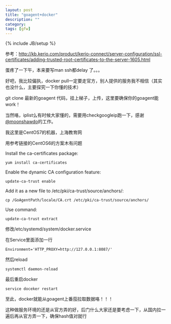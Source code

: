 ```yaml
---
layout: post
title: "goagent+docker"
description: ""
category: 
tags: [gfw]
---
```

{% include JB/setup %}

参考：<http://kb.kerio.com/product/kerio-connect/server-configuration/ssl-certificates/adding-trusted-root-certificates-to-the-server-1605.html>

蛋疼了一下午，本来要写man ssh都delay 了。。。

好吧，我比较偏执，docker pull一定要走官方，别人提供的服务我不相信（其实也没什么，主要探究一下你懂的技术）

git clone 最新的goagent 代码，挂上梯子，上传，这里要确保你的goagent能work！

当然咯，iplist么有时候大家懂的，需要用checkgoogleip跑一下，感谢[@moonshawdo](https://github.com/moonshawdo)的工作。

我这里是CentOS7的机器，上海教育网

用参考链接的CentOS6的方案木有问题

Install the ca-certificates package:
    
    yum install ca-certificates
    
Enable the dynamic CA configuration feature:
    
    update-ca-trust enable
    
Add it as a new file to /etc/pki/ca-trust/source/anchors/:
    
    cp /GoAgentPath/locale/CA.crt /etc/pki/ca-trust/source/anchors/
    
Use command:
    
    update-ca-trust extract

修改/etc/systemd/system/docker.service

在Service里面添加一行

    Environment='HTTP_PROXY=http://127.0.0.1:8087/'

然后reload

    systemctl daemon-reload

最后重启docker

    service doceker restart

至此，docker就能从goagent上番茄拉取数据咯！！！

这种做服务环境的还是从官方弄的好，后门什么大家还是要考虑一下，从国内拉一遍后再从官方弄一下，确保hash值对就行
